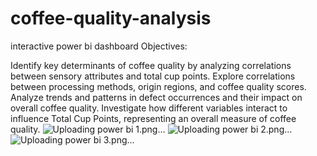# coffee-quality-analysis
interactive power bi dashboard
Objectives:

Identify key determinants of coffee quality by analyzing correlations between sensory attributes and total cup points.
Explore correlations between processing methods, origin regions, and coffee quality scores.
Analyze trends and patterns in defect occurrences and their impact on overall coffee quality.
Investigate how different variables interact to influence Total Cup Points, representing an overall measure of coffee quality.
![Uploading power bi 1.png…]()
![Uploading power bi 2.png…]()
![Uploading power bi 3.png…]()
